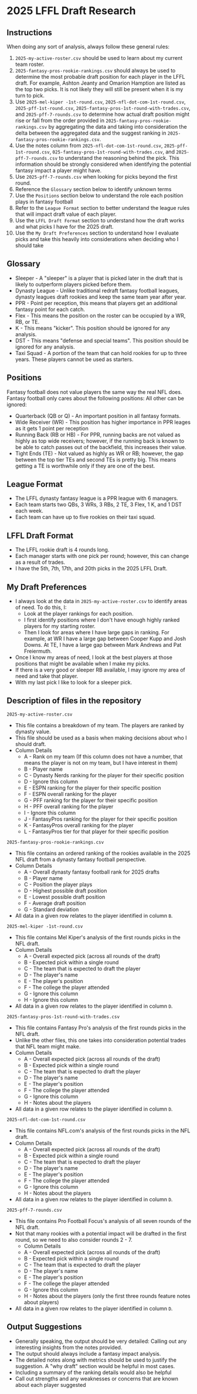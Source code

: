 # 2025 LFFL Draft Research

## Instructions
When doing any sort of analysis, always follow these general rules:
1. `2025-my-active-roster.csv` should be used to learn about my current team roster.
2. `2025-fantasy-pros-rookie-rankings.csv` should always be used to determine the most probable draft position for each player in the LFFL draft.  For example, Ashton Jeanty and Omarion Hamption are listed as the top two picks.  It is not likely they will still be present when it is my turn to pick.
3. Use `2025-mel-kiper -1st-round.csv`, `2025-nfl-dot-com-1st-round.csv`, `2025-pff-1st-round.csv`, `2025-fantasy-pros-1st-round-with-trades.csv`, and `2025-pff-7-rounds.csv` to determine how actual draft position might rise or fall from the order provided in `2025-fantasy-pros-rookie-rankings.csv` by aggregating the data and taking into consideration the delta between the aggregated data and the suggest ranking in `2025-fantasy-pros-rookie-rankings.csv`.
4. Use the notes column from `2025-nfl-dot-com-1st-round.csv`, `2025-pff-1st-round.csv`, `025-fantasy-pros-1st-round-with-trades.csv`, and `2025-pff-7-rounds.csv` to understand the reasoning behind the pick.  This information should be strongly considered when identifying the potential fantasy impact a player might have.
5. Use `2025-pff-7-rounds.csv` when looking for picks beyond the first round.
6. Reference the `Glossary` section below to identify unknown terms
7. Use the `Positions` section below to understand the role each position plays in fantasy football
8. Refer to the `League Format` section to better understand the league rules that will impact draft value of each player.
9. Use the `LFFL Draft Format` section to understand how the draft works and what picks I have for the 2025 draft.
10. Use the `My Draft Preferences` section to understand how I evaluate picks and take this heavily into considerations when deciding who I should take

## Glossary
* Sleeper - A "sleeper" is a player that is picked later in the draft that is likely to outperform players picked before them.
* Dynasty League - Unlike traditional redraft fantasy football leagues, dynasty leagues draft rookies and keep the same team year after year.
* PPR - Point per reception, this means that players get an additional fantasy point for each catch.
* Flex - This means the position on the roster can be occupied by a WR, RB, or TE.
* K - This means "kicker".  This position should be ignored for any analysis.
* DST - This means "defense and special teams".  This position should be ignored for any analysis.
* Taxi Squad - A portion of the team that can hold rookies for up to three years.  These players cannot be used as starters.

## Positions
Fantasy football does not value players the same way the real NFL does.  Fantasy football only cares about the following positions:  All other can be ignored:
* Quarterback (QB or Q) - An important position in all fantasy formats.
* Wide Receiver (WR) - This position has higher importance in PPR leages as it gets 1 point per reception
* Running Back (RB or HB) - For PPR, running backs are not valued as highly as top wide receivers; however, if the running back is known to be able to catch passes out of the backfield, this increases their value.
* Tight Ends (TE) - Not valued as highly as WR or RB; however, the gap between the top tier TEs and second TEs is pretty big.  This means getting a TE is worthwhile only if they are one of the best.

## League Format
* The LFFL dynasty fantasy league is a PPR league with 6 managers.
* Each team starts two QBs, 3 WRs, 3 RBs, 2 TE, 3 Flex, 1 K, and 1 DST each week.
* Each team can have up to five rookies on their taxi squad.

## LFFL Draft Format
* The LFFL rookie draft is 4 rounds long.
* Each manager starts with one pick per round; however, this can change as a result of trades.
* I have the 5th, 7th, 17th, and 20th picks in the 2025 LFFL Draft.

## My Draft Preferences
* I always look at the data in `2025-my-active-roster.csv` to identify areas of need.  To do this, I:
  * Look at the player rankings for each position.
  * I first identify positions where I don't have enough highly ranked players for my starting roster.
  * Then I look for areas where I have large gaps in ranking.  For example, at WR I have a large gap between Cooper Kupp and Josh Downs.  At TE, I have a large gap between Mark Andrews and Pat Freiermuth.
* Once I know my areas of need, I look at the best players at those positions that might be available when I make my picks.
* If there is a very good or sleeper RB available, I may ignore my area of need and take that player.
* With my last pick I like to look for a sleeper pick.

## Description of files in the repository
`2025-my-active-roster.csv`
* This file contains a breakdown of my team.  The players are ranked by dynasty value.
* This file should be used as a basis when making decisions about who I should draft.
* Column Details
  * A - Rank on my team (If this column does not have a number, that means the player is not on my team, but I have interest in them)
  * B - Player name
  * C - Dynasty Nerds ranking for the player for their specific position
  * D - Ignore this column
  * E - ESPN ranking for the player for their specific position
  * F - ESPN overall ranking for the player
  * G - PFF ranking for the player for their specific position
  * H - PFF overall ranking for the player
  * I - Ignore this column
  * J - FantasyPros ranking for the player for their specific position
  * K - FantasyPros overall ranking for the player
  * L - FantasyPros tier for that player for their specific position

`2025-fantasy-pros-rookie-rankings.csv`
* This file contains an ordered ranking of the rookies available in the 2025 NFL draft from a dynasty fantasy football perspective.
* Column Details
  * A - Overall dynasty fantasy football rank for 2025 drafts
  * B - Player name
  * C - Position the player plays
  * D - Highest possible draft position
  * E - Lowest possible draft position
  * F - Average draft position
  * G - Standard deviation
* All data in a given row relates to the player identified in column `B`.

`2025-mel-kiper -1st-round.csv`
* This file contains Mel Kiper's analysis of the first rounds picks in the NFL draft.
* Column Details
  * A - Overall expected pick (across all rounds of the draft)
  * B - Expected pick within a single round
  * C - The team that is expected to draft the player
  * D - The player's name
  * E - The player's position
  * F - The college the player attended
  * G - Ignore this column
  * H - Ignore this column
* All data in a given row relates to the player identified in column `D`.

`2025-fantasy-pros-1st-round-with-trades.csv`
* This file contains Fantasy Pro's analysis of the first rounds picks in the NFL draft.
* Unlike the other files, this one takes into consideration potential trades that NFL team might make.
* Column Details
  * A - Overall expected pick (across all rounds of the draft)
  * B - Expected pick within a single round
  * C - The team that is expected to draft the player
  * D - The player's name
  * E - The player's position
  * F - The college the player attended
  * G - Ignore this column
  * H - Notes about the players
* All data in a given row relates to the player identified in column `D`.

`2025-nfl-dot-com-1st-round.csv`
* This file contains NFL.com's analysis of the first rounds picks in the NFL draft.
* Column Details
  * A - Overall expected pick (across all rounds of the draft)
  * B - Expected pick within a single round
  * C - The team that is expected to draft the player
  * D - The player's name
  * E - The player's position
  * F - The college the player attended
  * G - Ignore this column
  * H - Notes about the players
* All data in a given row relates to the player identified in column `D`.

`2025-pff-7-rounds.csv`
* This file contains Pro Football Focus's analysis of all seven rounds of the NFL draft.
* Not that many rookies with a potential impact will be drafted in the first round, so we need to also consider rounds 2 - 7.
  * Column Details
  * A - Overall expected pick (across all rounds of the draft)
  * B - Expected pick within a single round
  * C - The team that is expected to draft the player
  * D - The player's name
  * E - The player's position
  * F - The college the player attended
  * G - Ignore this column
  * H - Notes about the players (only the first three rounds feature notes about players)
* All data in a given row relates to the player identified in column `D`.

## Output Suggestions
* Generally speaking, the output should be very detailed:  Calling out any interesting insights from the notes provided.
* The output should always include a fantasy impact analysis.
* The detailed notes along with metrics should be used to justify the suggestion.  A "why draft" section would be helpful in most cases.
* Including a summary of the ranking details would also be helpful
* Call out strengths and any weaknesses or concerns that are known about each player suggested
